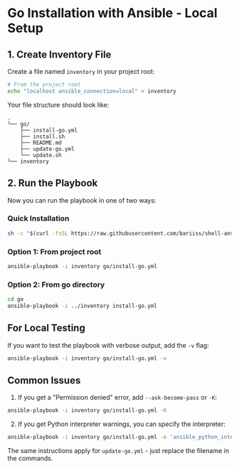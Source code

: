 # Go Installation with Ansible - Local Setup

## 1. Create Inventory File

Create a file named `inventory` in your project root:

```bash
# From the project root
echo "localhost ansible_connection=local" > inventory
```

Your file structure should look like:
```
.
└── go/
    ├── install-go.yml
    ├── install.sh
    ├── README.md
    ├── update-go.yml
    └── update.sh
└── inventory
```

## 2. Run the Playbook

Now you can run the playbook in one of two ways:

### Quick Installation
```bash
sh -c "$(curl -fsSL https://raw.githubusercontent.com/bariiss/shell-ansible/main/go/run-ansible.sh)"
```

### Option 1: From project root
```bash
ansible-playbook -i inventory go/install-go.yml
```

### Option 2: From go directory
```bash
cd go
ansible-playbook -i ../inventory install-go.yml
```

## For Local Testing

If you want to test the playbook with verbose output, add the `-v` flag:
```bash
ansible-playbook -i inventory go/install-go.yml -v
```

## Common Issues

1. If you get a "Permission denied" error, add `--ask-become-pass` or `-K`:
```bash
ansible-playbook -i inventory go/install-go.yml -K
```

2. If you get Python interpreter warnings, you can specify the interpreter:
```bash
ansible-playbook -i inventory go/install-go.yml -e 'ansible_python_interpreter=/usr/bin/python3'
```

The same instructions apply for `update-go.yml` - just replace the filename in the commands.